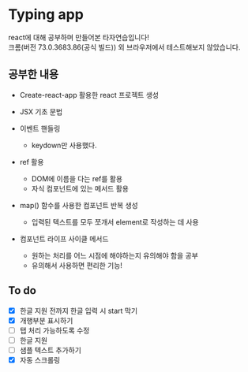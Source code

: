 # Typing app

react에 대해 공부하며 만들어본 타자연습입니다!  
크롬(버전 73.0.3683.86(공식 빌드)) 외 브라우저에서 테스트해보지 않았습니다.

## 공부한 내용

- Create-react-app 활용한 react 프로젝트 생성

- JSX 기초 문법

- 이벤트 핸들링
  - keydown만 사용했다.

- ref 활용
  - DOM에 이름을 다는 ref를 활용
  - 자식 컴포넌트에 있는 메서드 활용

- map() 함수를 사용한 컴포넌트 반복 생성
  - 입력된 텍스트를 모두 쪼개서 element로 작성하는 데 사용

- 컴포넌트 라이프 사이클 메서드
  - 원하는 처리를 어느 시점에 해야하는지 유의해야 함을 공부
  - 유의해서 사용하면 편리한 기능!


## To do

- [x] 한글 지원 전까지 한글 입력 시 start 막기
- [x] 개행부분 표시하기
- [ ] 탭 처리 가능하도록 수정
- [ ] 한글 지원
- [ ] 샘플 텍스트 추가하기
- [x] 자동 스크롤링